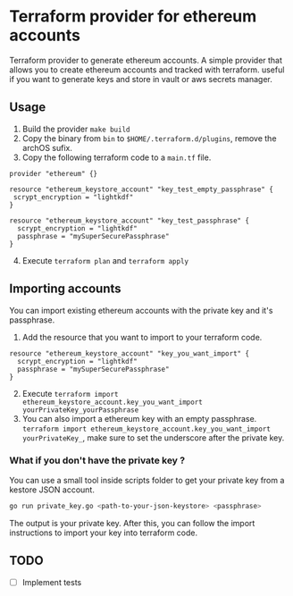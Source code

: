 # Terraform provider for ethereum accounts

Terraform provider to generate ethereum accounts. A simple provider that allows you to create ethereum accounts and tracked with terraform. useful if you want to generate keys and store in vault or aws secrets manager.

## Usage

1. Build the provider `make build`
2. Copy the binary from `bin` to `$HOME/.terraform.d/plugins`, remove the archOS sufix.
3. Copy the following terraform code to a `main.tf` file.
```hcl
provider "ethereum" {}

resource "ethereum_keystore_account" "key_test_empty_passphrase" {
 scrypt_encryption = "lightkdf"
}

resource "ethereum_keystore_account" "key_test_passphrase" {
  scrypt_encryption = "lightkdf"
  passphrase = "mySuperSecurePassphrase"
}
```
4. Execute `terraform plan` and `terraform apply`

## Importing accounts

You can import existing ethereum accounts with the private key and it's passphrase.

1. Add the resource that you want to import to your terraform code.
```hcl
resource "ethereum_keystore_account" "key_you_want_import" {
  scrypt_encryption = "lightkdf"
  passphrase = "mySuperSecurePassphrase"
}
```
2. Execute `terraform import ethereum_keystore_account.key_you_want_import yourPrivateKey_yourPassphrase`
3. You can also import a ethereum key with an empty passphrase. `terraform import ethereum_keystore_account.key_you_want_import yourPrivateKey_`, make sure to set the underscore after the private key.

### What if you don't have the private key ?

You can use a small tool inside scripts folder to get your private key from a kestore JSON account.

```bash
go run private_key.go <path-to-your-json-keystore> <passphrase>
```
The output is your private key. After this, you can follow the import instructions to import your key into terraform code.

## TODO

* [ ] Implement tests
